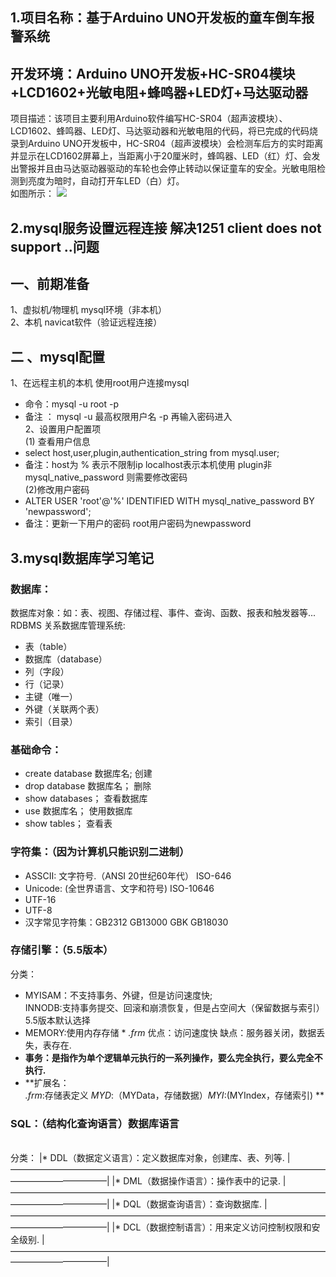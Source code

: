 ## **1.项目名称：基于Arduino UNO开发板的童车倒车报警系统**
## 开发环境：Arduino UNO开发板+HC-SR04模块+LCD1602+光敏电阻+蜂鸣器+LED灯+马达驱动器
项目描述：该项目主要利用Arduino软件编写HC-SR04（超声波模块）、LCD1602、蜂鸣器、LED灯、马达驱动器和光敏电阻的代码，将已完成的代码烧录到Arduino UNO开发板中，HC-SR04（超声波模块）会检测车后方的实时距离并显示在LCD1602屏幕上，当距离小于20厘米时，蜂鸣器、LED（红）灯、会发出警报并且由马达驱动器驱动的车轮也会停止转动以保证童车的安全。光敏电阻检测到亮度为暗时，自动打开车LED（白）灯。
<br>如图所示：
![](https://github.com/0000fine/1032303971-qq.com/blob/Photos/%E4%BB%BF%E7%9C%9F%E5%9B%BE.png) 



## **2.mysql服务设置远程连接 解决1251 client does not support ..问题**
## 一、前期准备
1、虚拟机/物理机    mysql环境（非本机）
<br>2、本机 navicat软件（验证远程连接）
## 二 、mysql配置
1、在远程主机的本机   使用root用户连接mysql
* 命令：mysql -u root -p
* 备注 ： mysql -u 最高权限用户名 -p   再输入密码进入
<br>2、设置用户配置项
<br>(1) 查看用户信息
* select host,user,plugin,authentication_string from mysql.user;
* 备注：host为 % 表示不限制ip   localhost表示本机使用    plugin非mysql_native_password 则需要修改密码
<br>(2)修改用户密码
* ALTER USER 'root'@'%' IDENTIFIED WITH mysql_native_password BY 'newpassword'; 
* 备注：更新一下用户的密码 root用户密码为newpassword



## **3.mysql数据库学习笔记**
### 数据库：
数据库对象：如：表、视图、存储过程、事件、查询、函数、报表和触发器等...
RDBMS 关系数据库管理系统:     
* 表（table）
* 数据库（database）
* 列（字段）
* 行（记录）
* 主键（唯一）
* 外键（关联两个表）
* 索引（目录）
### 基础命令：
* create database 数据库名;  创建
* drop database 数据库名； 删除
* show databases； 查看数据库
* use 数据库名； 使用数据库
* show tables； 查看表
### 字符集：（因为计算机只能识别二进制）
* ASSCII: 文字符号.（ANSI 20世纪60年代） ISO-646
* Unicode: (全世界语言、文字和符号) ISO-10646
* UTF-16
* UTF-8
* 汉字常见字符集：GB2312 GB13000 GBK GB18030
### 存储引擎：（5.5版本）
分类：
* MYISAM：不支持事务、外键，但是访问速度快;<br>INNODB:支持事务提交、回滚和崩溃恢复，但是占空间大（保留数据与索引） 5.5版本默认选择
* MEMORY:使用内存存储 * *.frm*  优点：访问速度快  缺点：服务器关闭，数据丢失，表存在.
* **事务：是指作为单个逻辑单元执行的一系列操作，要么完全执行，要么完全不执行.**
* **扩展名：<br> *.frm*:存储表定义 *MYD*:（MYData，存储数据）*MYI*:(MYIndex，存储索引) **
### SQL：（结构化查询语言）数据库语言
<br> 分类：
|* DDL（数据定义语言）：定义数据库对象，创建库、表、列等.
|———————————————————————————————————————————————|
|* DML（数据操作语言）：操作表中的记录.
|———————————————————————————————————————————————|
|* DQL（数据查询语言）：查询数据库.
|———————————————————————————————————————————————|
|* DCL（数据控制语言）：用来定义访问控制权限和安全级别.
|———————————————————————————————————————————————|

